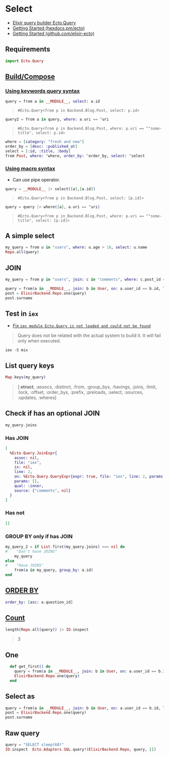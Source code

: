 # Select

* [Elixir query builder Ecto.Query](https://hexdocs.pm/ecto/Ecto.Query.html)
* [Getting Started (hexdocs.pm/ecto)](https://hexdocs.pm/ecto/getting-started.html)
* [Getting Started (github.com/elixir-ecto)](https://github.com/elixir-ecto/ecto/blob/master/guides/Getting%20Started.md)

## Requirements

```ex
import Ecto.Query
```

## [Build/Compose](https://www.sitepoint.com/elixirs-ecto-querying-dsl-beyond-the-basics/)

### [Using keywords query syntax](https://blog.drewolson.org/composable-queries-ecto#query-composition)

```ex
query = from a in __MODULE__, select: a.id
```
> `#Ecto.Query<from p in Backend.Blog.Post, select: p.id>`

```ex
query2 = from a in query, where: a.uri == ^uri
```
> `#Ecto.Query<from p in Backend.Blog.Post, where: p.uri == ^"some-title", select: p.id>`

```ex
where = [category: "fresh and new"]
order_by = [desc: :published_at]
select = [:id, :title, :body]
from Post, where: ^where, order_by: ^order_by, select: ^select
```

### [Using macro syntax](https://hexdocs.pm/ecto/2.1.0-rc.1/Ecto.Query.html#module-macro-api)

* Can use pipe operator.

```ex
query = __MODULE__ |> select([a],[a.id])
```
> `#Ecto.Query<from p in Backend.Blog.Post, select: [p.id]>`

```ex
query = query |> where([a], a.uri == ^uri)
```
> `#Ecto.Query<from p in Backend.Blog.Post, where: p.uri == ^"some-title", select: [p.id]>`

## A simple select

```ex
my_query = from u in "users", where: u.age > 18, select: u.name
Repo.all(query)
```

## JOIN

```ex
my_query = from p in "users", join: c in "comments", where: c.post_id == p.id
```

```ex
query = from(a in __MODULE__, join: b in User, on: a.user_id == b.id, limit: 1, select: %{id: a.id, title: a.title, name: b.name, surname: b.surname})
post = ElixirBackend.Repo.one(query)
post.surname
```

## Test in `iex`

* [Fix `iex module Ecto.Query is not loaded and could not be found`](https://stackoverflow.com/a/46128659)

> Query does not be related with the actual system to build it. It will fail only when executed.

```shell
iex -S mix
```

## List query keys

```ex
Map.keys(my_query)
```

> [:__struct__, :assocs, :distinct, :from, :group_bys, :havings, :joins, :limit,
> :lock, :offset, :order_bys, :prefix, :preloads, :select, :sources, :updates,
> :wheres]


## Check if has an optional JOIN

```ex
my_query.joins
```

### Has JOIN

```ex
[
  %Ecto.Query.JoinExpr{
    assoc: nil,
    file: "iex",
    ix: nil,
    line: 2,
    on: %Ecto.Query.QueryExpr{expr: true, file: "iex", line: 2, params: []},
    params: [],
    qual: :inner,
    source: {"comments", nil}
  }
]
```

### Has not

```ex
[]
```

### GROUP BY only if has JOIN

```ex
my_query_2 = if List.first(my_query.joins) === nil do
#    "Don't have JOINS"
    my_query
else
#    "Have JOINS"
    from(a in my_query, group_by: a.id)
end
```

## [ORDER BY](https://hexdocs.pm/ecto/Ecto.Query.html)

```ex
order_by: [asc: a.question_id]
```

## [Count](https://stackoverflow.com/a/36685025)

```ex
length(Repo.all(query)) |> IO.inspect
```
> 3

## One

```ex
  def get_first() do
    query = from(a in __MODULE__, join: b in User, on: a.user_id == b.id, limit: 1, select: {a.id, a.title, b.name, b.surname})
    ElixirBackend.Repo.one(query)
  end
```

## Select as

```ex
query = from(a in __MODULE__, join: b in User, on: a.user_id == b.id, limit: 1, select: %{id: a.id, title: a.title, name: b.name, surname: b.surname})
post = ElixirBackend.Repo.one(query)
post.surname
```

## Raw query

```ex
query = "SELECT sleep(60)"
IO.inspect  Ecto.Adapters.SQL.query!(ElixirBackend.Repo, query, [])
```
